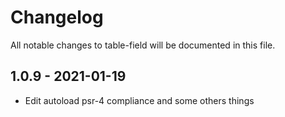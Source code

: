 # Changelog

All notable changes to table-field will be documented in this file.

## 1.0.9 - 2021-01-19

- Edit autoload psr-4 compliance and some others things
